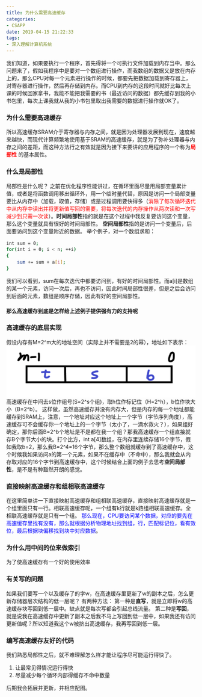 ```yaml
---
title: 为什么需要高速缓存
categories:
- CSAPP
date: 2019-04-15 21:22:33
tags:
- 深入理解计算机系统
---
```


我们知道，如果要执行一个程序，首先得将一个可执行文件加载到内存当中。那么问题来了，假如我程序中是要对一个数组进行操作，而我数组的数据又是放在内存上的，那么CPU对每一个元素进行操作的时候，都要先把数据加载到寄存器上，对寄存器进行操作，然后再存储到内存。而CPU到内存的这段时间就好比每次上课的时候回家拿书，我能不能把我需要的书（最近访问的数据）都先缓存到我的小书包里，每次上课我就从我的小书包里取出我需要的数据进行操作就OK了。

<!-- more -->
### 为什么需要高速缓存
所以高速缓存SRAM介于寄存器与内存之间，就是因为处理器发展到现在，速度越来越快，而现代计算频繁地使用基于SRAM的高速缓存，就是为了弥补处理器与内存之间的差距，而这种方法行之有效就是因为接下来要讲的应用程序的一个称为<font color="red">**局部性**</font> 的基本属性。

### 什么是局部性
局部性是什么呢？
之前在优化程序性能讲过，在循环里面尽量用局部变量累计值，或者是将函数调用移出循环外，用一个临时量代替，原因是访问一个局部变量要比从内存中（加载，取值，存储）或是过程调用要快得多（<font color="red">消除了每次循环迭代中从内存中读出并将更新值写回的需要，将每次迭代的内存操作从两次读和一次写减少到只需一次读</font>）。**时间局部性**指的就是在这个过程中我反复要访问这个变量，那么这个变量就具有很好的时间局部性。
**空间局部性**指的是访问一个变量后，后面要访问到这个变量附近的数据。
举个例子，对一个数组求和：
```bash
int sum = 0;
for(int i = 0; i < n; ++i)
{
	sum += sum + a[i];
}
```
我们可以看到，sum在每次迭代中都要访问到，有好的时间局部性。而a[i]是数组的某一个元素，访问一次后，再也不访问，因此时间局部性很差，但是之后会访问到后面的元素，数组是顺序存储，因此有好的空间局部性。
#### **那么高速缓存到底是怎样给上述例子提供强有力的支持呢**

### 高速缓存的底层实现
假设内存有M=2^m大的地址空间（实际上并不需要是2的幂），地址如下表示：
<img src="/images/高速缓存地址.PNG" align="left">
<br><br><br><br><br>
高速缓存在中间去s位作组号(S=2^s个组)，取h位作标记位（H=2^h），b位作块大小（B=2^b）。
这样做，虽然高速缓存并没有内存大，但是内存的每一个地址都能缓存到SRAM上，注意，一个地址对应这个地址上一个字节（字节序列角度），高速缓存可不会缓存你一个地址上的一个字节（太小了，一滴水救火？），如果组好确定，那你后面B=2^b个地址是不是都在我一个组？那我高速缓存一个组直接就存B个字节大小的块。打个比方，int a[4]数组，在内存里连续存储16个字节，假如我取b=2，那么我B=2^4=16个字节，那么整个数组就缓存到了高速缓存中，这个时候我如果访问a的第一个元素，如果不在缓存中（不命中），那么我就会从内存取对应的16个字节到高速缓存中，这个时候结合上面的例子去思考**空间局部性**，是不是有种豁然开朗的感觉。

### 直接映射高速缓存和组相联高速缓存
在这里简单讲一下直接映射高速缓存和组相联高速缓存，直接映射高速缓存就是一个组里面只有一行。相联高速缓存呢，一个组有k行就是k路组相联高速缓存。全相联高速缓存就是只有一个组。
<font color="blue">那么现在，CPU要访问某个数据，对应的要先在高速缓存里找有没有，那么就根据分析物理地址找到组，行，匹配标记位，看有效位，最后根据块偏移找到块中对应数据</font>。

### 为什么用中间的位来做索引
为了使高速缓存有一个好的使用效率

### 有关写的问题
如果我们要写一个以及缓存了的字w，在高速缓存里更新了w的副本之后，怎么更新存储器层次结构的低一层呢？
有两种方法：
第一种是**直写**，就是立即将w的高速缓存块写回到低一层中。缺点就是每次写都会引起总线流量。
第二种是**写回**，就是说我在高速缓存中更新了副本之后我不马上写回到低一层中，如果我还有访问更新值呢？所以知道我这个w被挤出高速缓存，我再写回到低一层。

### 编写高速缓存友好的代码
我们熟悉局部性之后，就不难理解怎么样才能让程序尽可能运行得快了。
1. 让最常见得情况运行得快
2. 尽量减少每个循环内部得缓存不命中数量

后期我会拓展并更新，并相应配图。